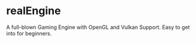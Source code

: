 # realEngine
A full-blown Gaming Engine with OpenGL and Vulkan Support. Easy to get into for beginners.
